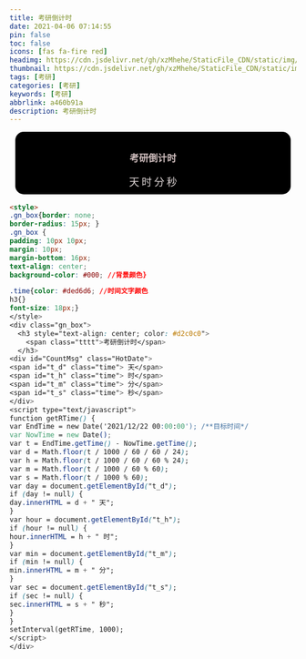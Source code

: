 ```yaml
---
title: 考研倒计时
date: 2021-04-06 07:14:55
pin: false
toc: false
icons: [fas fa-fire red]
headimg: https://cdn.jsdelivr.net/gh/xzMhehe/StaticFile_CDN/static/img/202108200946421.jpg
thumbnail: https://cdn.jsdelivr.net/gh/xzMhehe/StaticFile_CDN/static/img/202108200946421.jpg
tags: [考研]
categories: [考研]
keywords: [考研]
abbrlink: a460b91a
description: 考研倒计时
---
```

<style>  
.gn_box{border: none;     
border-radius: 15px; }  
.gn_box {     
padding: 10px 10px;     
margin: 10px;     
margin-bottom: 16px;     
text-align: center; 
background-color: #000; //背景颜色}  

.time{color: #ded6d6; //时间文字颜色
h3{}
font-size: 18px;}   
</style>  
<div class="gn_box">      
  <h3 style="text-align: center; color: #d2c0c0">
    <span class="tttt">考研倒计时</span>
  </h3>
<div id="CountMsg" class="HotDate">
<span id="t_d" class="time"> 天</span>
<span id="t_h" class="time"> 时</span>
<span id="t_m" class="time"> 分</span>
<span id="t_s" class="time"> 秒</span>
</div>
<script type="text/javascript">  
function getRTime() {        
var EndTime = new Date('2021/12/22 00:00:00'); /**目标时间*/   
var NowTime = new Date();       
var t = EndTime.getTime() - NowTime.getTime();              
var d = Math.floor(t / 1000 / 60 / 60 / 24);              
var h = Math.floor(t / 1000 / 60 / 60 % 24);              
var m = Math.floor(t / 1000 / 60 % 60);              
var s = Math.floor(t / 1000 % 60);      
var day = document.getElementById("t_d");     
if (day != null) {         
day.innerHTML = d + " 天";        
}     
var hour = document.getElementById("t_h");     
if (hour != null) {         
hour.innerHTML = h + " 时";       
}     
var min = document.getElementById("t_m");     
if (min != null) {         
min.innerHTML = m + " 分";        
}     
var sec = document.getElementById("t_s");     
if (sec != null) {         
sec.innerHTML = s + " 秒";     
} 
}      
setInterval(getRTime, 1000);      
</script> 
</div>


```html
<style>  
.gn_box{border: none;     
border-radius: 15px; }  
.gn_box {     
padding: 10px 10px;     
margin: 10px;     
margin-bottom: 16px;     
text-align: center; 
background-color: #000; //背景颜色}  

.time{color: #ded6d6; //时间文字颜色
h3{}
font-size: 18px;}   
</style>  
<div class="gn_box">      
  <h3 style="text-align: center; color: #d2c0c0">
    <span class="tttt">考研倒计时</span>
  </h3>
<div id="CountMsg" class="HotDate">
<span id="t_d" class="time"> 天</span>
<span id="t_h" class="time"> 时</span>
<span id="t_m" class="time"> 分</span>
<span id="t_s" class="time"> 秒</span>
</div>
<script type="text/javascript">  
function getRTime() {        
var EndTime = new Date('2021/12/22 00:00:00'); /**目标时间*/   
var NowTime = new Date();       
var t = EndTime.getTime() - NowTime.getTime();              
var d = Math.floor(t / 1000 / 60 / 60 / 24);              
var h = Math.floor(t / 1000 / 60 / 60 % 24);              
var m = Math.floor(t / 1000 / 60 % 60);              
var s = Math.floor(t / 1000 % 60);      
var day = document.getElementById("t_d");     
if (day != null) {         
day.innerHTML = d + " 天";        
}     
var hour = document.getElementById("t_h");     
if (hour != null) {         
hour.innerHTML = h + " 时";       
}     
var min = document.getElementById("t_m");     
if (min != null) {         
min.innerHTML = m + " 分";        
}     
var sec = document.getElementById("t_s");     
if (sec != null) {         
sec.innerHTML = s + " 秒";     
} 
}      
setInterval(getRTime, 1000);      
</script> 
</div>
```